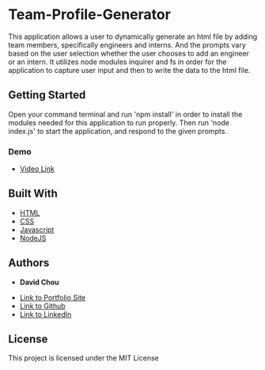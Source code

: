 # Team-Profile-Generator

This application allows a user to dynamically generate an html file by adding team members, specifically engineers and interns. And the prompts vary based on the user selection whether the user chooses to add an engineer or an intern. It utilizes node modules inquirer and fs in order for the application to capture user input and then to write the data to the html file.

## Getting Started

Open your command terminal and run 'npm install' in order to install the modules needed for this application to run properly. Then run 'node index.js' to start the application, and respond to the given prompts.

### Demo
* [Video Link](https://watch.screencastify.com/v/ZZtAoI3EEgJta9fBMkSU)

## Built With

* [HTML](https://developer.mozilla.org/en-US/docs/Web/HTML)
* [CSS](https://developer.mozilla.org/en-US/docs/Web/CSS)
* [Javascript](https://developer.mozilla.org/en-US/docs/Web/JavaScript)
* [NodeJS](https://nodejs.org/en/docs/)


## Authors

* **David Chou** 

- [Link to Portfolio Site](https://dazedchou.github.io/Updated-Portfolio)
- [Link to Github](https://github.com/dazedchou)
- [Link to LinkedIn](https://www.linkedin.com/in/davidchou99)


## License

This project is licensed under the MIT License 


